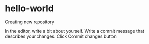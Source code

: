 # hello-world
Creating new repository

In the editor, write a bit about yourself.
Write a commit message that describes your changes.
Click Commit changes button
